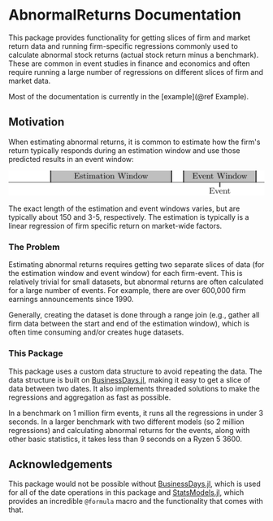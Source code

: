
# AbnormalReturns Documentation

This package provides functionality for getting slices of firm and market return data and running firm-specific regressions commonly used to calculate abnormal stock returns (actual stock return minus a benchmark). These are common in event studies in finance and economics and often require running a large number of regressions on different slices of firm and market data.

Most of the documentation is currently in the [example](@ref Example).

## Motivation

When estimating abnormal returns, it is common to estimate how the firm's return typically responds during an estimation window and use those predicted results in an event window:

![](images/event_timeline.PNG)

The exact length of the estimation and event windows varies, but are typically about 150 and 3-5, respectively. The estimation is typically is a linear regression of firm specific return on market-wide factors.

### The Problem

Estimating abnormal returns requires getting two separate slices of data (for the estimation window and event window) for each firm-event. This is relatively trivial for small datasets, but abnormal returns are often calculated for a large number of events. For example, there are over 600,000 firm earnings announcements since 1990.

Generally, creating the dataset is done through a range join (e.g., gather all firm data between the start and end of the estimation window), which is often time consuming and/or creates huge datasets.

### This Package

This package uses a custom data structure to avoid repeating the data. The data structure is built on [BusinessDays.jl](https://github.com/JuliaFinance/BusinessDays.jl), making it easy to get a slice of data between two dates. It also implements threaded solutions to make the regressions and aggregation as fast as possible.

In a benchmark on 1 million firm events, it runs all the regressions in under 3 seconds. In a larger benchmark with two different models (so 2 million regressions) and calculating abnormal returns for the events, along with other basic statistics, it takes less than 9 seconds on a Ryzen 5 3600.

## Acknowledgements

This package would not be possible without [BusinessDays.jl](https://github.com/JuliaFinance/BusinessDays.jl), which is used for all of the date operations in this package and [StatsModels.jl](https://github.com/JuliaStats/StatsModels.jl), which provides an incredible `@formula` macro and the functionality that comes with that.